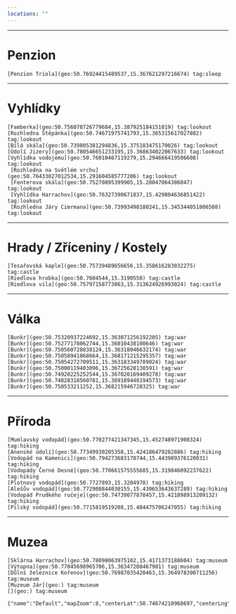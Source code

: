```yaml
---
locations: ""
---
```


---
# Penzion
	[Penzion Triola](geo:50.76924415489537,15.367621297216674) tag:sleep 

---

# Vyhlídky
	[Famberka](geo:50.756078726779684,15.387925184151019) tag:lookout
	[Rozhledna Štěpánka](geo:50.74671975741793,15.365315617027802) tag:lookout
	[Bílá skála](geo:50.739805381294836,15.375183475170026) tag:lookout
	[Údolí Jizery](geo:50.780546651233195,15.368634022067633) tag:lookout
	[Vyhlídka vodojemu](geo:50.76010467119279,15.294666419506608) tag:lookout
	 [Rozhledna na Světlém vrchu](geo:50.76433027012534,15.291604585777206) tag:lookout 
	 [Fenterova skála](geo:50.75270895399905,15.28047064386047) tag:lookout
	 [Vyhlídka Harrachov](geo:50.76327390671837,15.429804636851422) tag:lookout 
	 [Rozhledna Járy Cimrmana](geo:50.73993498180241,15.345344051806508) tag:lookout 
---
# Hrady / Zříceniny / Kostely
	[Tesařovská kaple](geo:50.75739489656656,15.358616283032275) tag:castle 
	[Riedlova hrobka](geo:50.7604544,15.3190558) tag:castle 
	[Riedlova vila](geo:50.75797158773863,15.313624926993024) tag:castle 
---
# Válka
	[Bunkr](geo:50.75320937224692,15.363071256192205) tag:war 
	[Bunkr](geo:50.75277178062744,15.36010438100646) tag:war
	[Bunkr](geo:50.750560728838124,15.36318046632174) tag:war 
	[Bunkr](geo:50.75058941068664,15.368171215295357) tag:war 
	[Bunkr](geo:50.75054272709511,15.363183349789024) tag:war 
	[Bunkr](geo:50.75000119403096,15.36725628138591) tag:war 
	[Bunkr](geo:50.74928225252544,15.367020169409278) tag:war 
	[Bunkr](geo:50.74828318560781,15.369189448194573) tag:war 
	[Bunkr](geo:50.750533211252,15.368215946728325) tag:war
---
# Příroda
	[Mumlavský vodopád](geo:50.770277421347345,15.452748971908324) tag:hiking 
	[Anenské údolí](geo:50.77349930205358,15.424186479282886) tag:hiking 
	[Vodopád na Kamenici](geo:50.794273683178744,15.443989376120031) tag:hiking 
	[Vodopády Černé Desné](geo:50.770661575555685,15.319846092237622) tag:hiking 
	[Plotnový vodopád](geo:50.7727893,15.3204978) tag:hiking 
	[Alešův vodopád](geo:50.772908844030155,15.430653643637289) tag:hiking 
	[Vodopád Prudkého ručeje](geo:50.74739077878457,15.421898913209132) tag:hiking 
	[Pilský vodopád](geo:50.7715819519208,15.404475706247055) tag:hiking 
---
# Muzea
	[Sklárna Harrachov](geo:50.78098063975102,15.4171373188604) tag:museum
	[Výtopna](geo:50.77045698965706,15.36347208467981) tag:museum
	[Důlní železnice Kořenov](geo:50.76987035420463,15.364978390711256) tag:museum
	[Muzeum Jár](geo:) tag:museum
	[](geo:) tag:museum
	










```mapview
{"name":"Default","mapZoom":8,"centerLat":50.74674210968697,"centerLng":15.365877190148948,"query":"","chosenMapSource":0,"showLinks":false,"linkColor":"red"}
```


